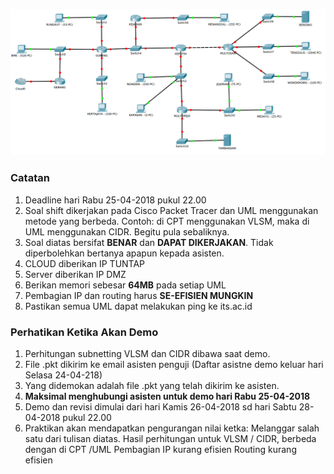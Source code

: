 ![1](/img/soal1.png)

### Catatan
1. Deadline hari Rabu 25-04-2018 pukul 22.00
2. Soal shift dikerjakan pada Cisco Packet Tracer dan UML menggunakan metode yang berbeda. Contoh: di CPT menggunakan VLSM, maka di UML menggunakan CIDR. Begitu pula sebaliknya.
3. Soal diatas bersifat <b>BENAR</b> dan <b>DAPAT DIKERJAKAN</b>. Tidak diperbolehkan bertanya apapun kepada asisten.
4. CLOUD diberikan IP TUNTAP
5. Server diberikan IP DMZ
6. Berikan memori sebesar <b>64MB</b> pada setiap UML
7. Pembagian IP dan routing harus <b>SE-EFISIEN MUNGKIN</b>
8. Pastikan semua UML dapat melakukan ping ke its.ac.id

### Perhatikan Ketika Akan Demo
1. Perhitungan subnetting VLSM dan CIDR dibawa saat demo.
2. File .pkt dikirim ke email asisten penguji (Daftar asistne demo keluar hari Selasa 24-04-218)
3. Yang didemokan adalah file .pkt yang telah dikirim ke asisten.
4. <b>Maksimal menghubungi asisten untuk demo hari Rabu 25-04-2018</b>
5. Demo dan revisi dimulai dari hari Kamis 26-04-2018 sd hari Sabtu 28-04-2018 pukul 22.00
6. Praktikan akan mendapatkan pengurangan nilai ketka:
Melanggar salah satu dari tulisan diatas.
Hasil perhitungan untuk VLSM / CIDR, berbeda dengan di CPT /UML
Pembagian IP kurang efisien
Routing kurang efisien
